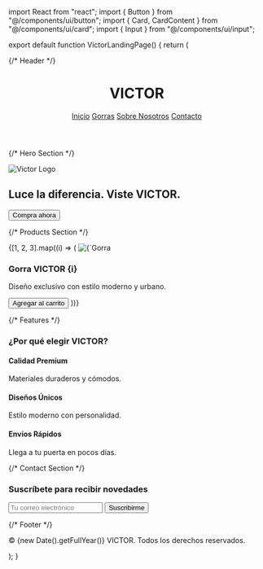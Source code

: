 import React from "react"; import { Button } from "@/components/ui/button"; import { Card, CardContent } from "@/components/ui/card"; import { Input } from "@/components/ui/input";

export default function VictorLandingPage() { return ( <div className="bg-black text-white font-sans min-h-screen"> {/* Header */} <header className="flex flex-col md:flex-row justify-between items-center px-6 py-4 border-b border-gray-800 text-center md:text-left"> <h1 className="text-2xl font-bold mb-2 md:mb-0">VICTOR</h1> <nav className="space-x-4"> <a href="#" className="hover:text-red-500">Inicio</a> <a href="#" className="hover:text-red-500">Gorras</a> <a href="#" className="hover:text-red-500">Sobre Nosotros</a> <a href="#" className="hover:text-red-500">Contacto</a> </nav> </header>

{/* Hero Section */}
  <section className="text-center py-16 px-4">
    <img src="/logo-victor.png" alt="Victor Logo" className="mx-auto w-32 md:w-40 mb-6" />
    <h2 className="text-3xl md:text-4xl font-bold mb-4">Luce la diferencia. Viste VICTOR.</h2>
    <Button className="bg-red-600 text-white px-6 py-2 text-lg rounded-xl hover:bg-red-700">Compra ahora</Button>
  </section>

  {/* Products Section */}
  <section className="grid grid-cols-1 sm:grid-cols-2 md:grid-cols-3 gap-6 px-4 md:px-6 py-12">
    {[1, 2, 3].map((i) => (
      <Card key={i} className="bg-zinc-900 rounded-2xl shadow-lg">
        <CardContent className="p-4">
          <img src={`/cap-${i}.png`} alt={`Gorra ${i}`} className="rounded-xl mb-4" />
          <h3 className="text-xl font-semibold mb-2">Gorra VICTOR {i}</h3>
          <p className="mb-4 text-gray-400">Diseño exclusivo con estilo moderno y urbano.</p>
          <Button className="bg-red-600 hover:bg-red-700 w-full">Agregar al carrito</Button>
        </CardContent>
      </Card>
    ))}
  </section>

  {/* Features */}
  <section className="text-center px-4 md:px-6 py-12 bg-zinc-800">
    <h3 className="text-2xl font-bold mb-6">¿Por qué elegir VICTOR?</h3>
    <div className="grid grid-cols-1 sm:grid-cols-2 md:grid-cols-3 gap-6">
      <div>
        <h4 className="text-lg font-semibold mb-2">Calidad Premium</h4>
        <p>Materiales duraderos y cómodos.</p>
      </div>
      <div>
        <h4 className="text-lg font-semibold mb-2">Diseños Únicos</h4>
        <p>Estilo moderno con personalidad.</p>
      </div>
      <div>
        <h4 className="text-lg font-semibold mb-2">Envíos Rápidos</h4>
        <p>Llega a tu puerta en pocos días.</p>
      </div>
    </div>
  </section>

  {/* Contact Section */}
  <section className="px-4 md:px-6 py-12 text-center">
    <h3 className="text-2xl font-bold mb-4">Suscríbete para recibir novedades</h3>
    <div className="flex flex-col sm:flex-row justify-center gap-4 max-w-md mx-auto">
      <Input placeholder="Tu correo electrónico" className="text-black w-full" />
      <Button className="bg-red-600 hover:bg-red-700 w-full sm:w-auto">Suscribirme</Button>
    </div>
  </section>

  {/* Footer */}
  <footer className="px-6 py-4 text-center text-gray-400 border-t border-gray-800">
    © {new Date().getFullYear()} VICTOR. Todos los derechos reservados.
  </footer>
</div>

); }

